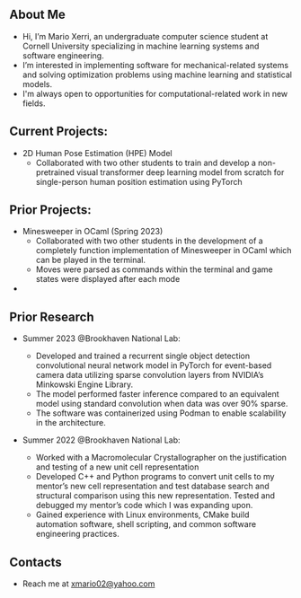 ## About Me
- Hi, I’m Mario Xerri, an undergraduate computer science student at Cornell University specializing in machine learning systems and software engineering. 
- I’m interested in implementing software for mechanical-related systems and solving optimization problems using machine learning and statistical models.
- I'm always open to opportunities for computational-related work in new fields.

## Current Projects:
   - 2D Human Pose Estimation (HPE) Model
       - Collaborated with two other students to train and develop a non-pretrained visual transformer deep learning model from scratch for single-person human position estimation using PyTorch

## Prior Projects: 
   - Minesweeper in OCaml (Spring 2023)
        - Collaborated with two other students in the development of a completely function implementation of Minesweeper in OCaml which can be played in the terminal.
        - Moves were parsed as commands within the terminal and game states were displayed after each mode
   - 
## Prior Research 
   - Summer 2023 @Brookhaven National Lab:
        - Developed and trained a recurrent single object detection convolutional neural network model in PyTorch for event-based camera data utilizing sparse convolution layers from NVIDIA’s Minkowski Engine Library.
        - The model performed faster inference compared to an equivalent model using standard convolution when data was over 90% sparse.
        -  The software was containerized using Podman to enable scalability in the architecture. 

   - Summer 2022 @Brookhaven National Lab:
        - Worked with a Macromolecular Crystallographer on the justification and testing of a new unit cell representation
        - Developed C++ and Python programs to convert unit cells to my mentor’s new cell representation and test database search and structural comparison using this new representation. Tested and debugged my mentor’s code which I was expanding upon.
        - Gained experience with Linux environments, CMake build automation software, shell scripting, and common software engineering practices.     

    
## Contacts
- Reach me at xmario02@yahoo.com

<!---
MaXerri/MaXerri is a ✨ special ✨ repository because its `README.md` (this file) appears on your GitHub profile.
You can click the Preview link to take a look at your changes.
--->
